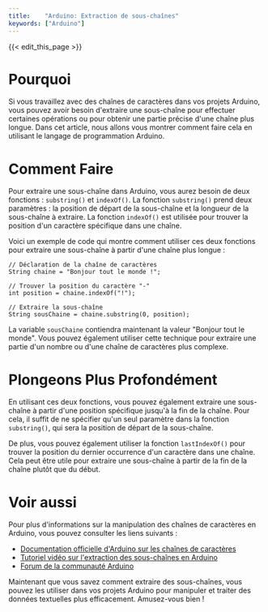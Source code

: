 ```yaml
---
title:    "Arduino: Extraction de sous-chaînes"
keywords: ["Arduino"]
---
```


{{< edit_this_page >}}

# Pourquoi

Si vous travaillez avec des chaînes de caractères dans vos projets Arduino, vous pouvez avoir besoin d'extraire une sous-chaîne pour effectuer certaines opérations ou pour obtenir une partie précise d'une chaîne plus longue. Dans cet article, nous allons vous montrer comment faire cela en utilisant le langage de programmation Arduino.

# Comment Faire

Pour extraire une sous-chaîne dans Arduino, vous aurez besoin de deux fonctions : `substring()` et `indexOf()`. La fonction `substring()` prend deux paramètres : la position de départ de la sous-chaîne et la longueur de la sous-chaîne à extraire. La fonction `indexOf()` est utilisée pour trouver la position d'un caractère spécifique dans une chaîne.

Voici un exemple de code qui montre comment utiliser ces deux fonctions pour extraire une sous-chaîne à partir d'une chaîne plus longue :

```Arduino
// Déclaration de la chaîne de caractères
String chaine = "Bonjour tout le monde !";

// Trouver la position du caractère "-"
int position = chaine.indexOf("!");

// Extraire la sous-chaîne
String sousChaine = chaine.substring(0, position);
```

La variable `sousChaine` contiendra maintenant la valeur "Bonjour tout le monde". Vous pouvez également utiliser cette technique pour extraire une partie d'un nombre ou d'une chaîne de caractères plus complexe.

# Plongeons Plus Profondément

En utilisant ces deux fonctions, vous pouvez également extraire une sous-chaîne à partir d'une position spécifique jusqu'à la fin de la chaîne. Pour cela, il suffit de ne spécifier qu'un seul paramètre dans la fonction `substring()`, qui sera la position de départ de la sous-chaîne.

De plus, vous pouvez également utiliser la fonction `lastIndexOf()` pour trouver la position du dernier occurrence d'un caractère dans une chaîne. Cela peut être utile pour extraire une sous-chaîne à partir de la fin de la chaîne plutôt que du début.

# Voir aussi

Pour plus d'informations sur la manipulation des chaînes de caractères en Arduino, vous pouvez consulter les liens suivants :

- [Documentation officielle d'Arduino sur les chaînes de caractères](https://www.arduino.cc/reference/en/language/variables/data-types/string/)
- [Tutoriel vidéo sur l'extraction des sous-chaînes en Arduino](https://www.youtube.com/watch?v=gzLgjQ8vqQg)
- [Forum de la communauté Arduino](https://forum.arduino.cc/)

Maintenant que vous savez comment extraire des sous-chaînes, vous pouvez les utiliser dans vos projets Arduino pour manipuler et traiter des données textuelles plus efficacement. Amusez-vous bien !